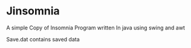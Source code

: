 # Jinsomnia
A simple Copy of Insomnia Program written In java using swing and awt

Save.dat contains saved data